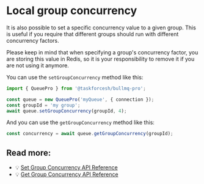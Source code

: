 # Local group concurrency

It is also possible to set a specific concurrency value to a given group. This is useful if you require that different groups should run with different concurrency factors.

Please keep in mind that when specifying a group's concurrency factor, you are storing this value in Redis, so it is your responsibility to remove it if you are not using it anymore.

You can use the `setGroupConcurrency` method like this:

```typescript
import { QueuePro } from '@taskforcesh/bullmq-pro';

const queue = new QueuePro('myQueue', { connection });
const groupId = 'my group';
await queue.setGroupConcurrency(groupId, 4);
```

And you can use the `getGroupConcurrency` method like this:

```typescript
const concurrency = await queue.getGroupConcurrency(groupId);
```

## Read more:

- 💡 [Set Group Concurrency API Reference](https://api.bullmq.pro/classes/v7.Queue.html#setGroupConcurrency)
- 💡 [Get Group Concurrency API Reference](https://api.bullmq.pro/classes/v7.Queue.html#getGroupConcurrency)

